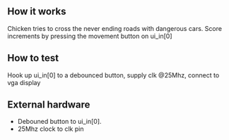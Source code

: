 <!---

This file is used to generate your project datasheet. Please fill in the information below and delete any unused
sections.

You can also include images in this folder and reference them in the markdown. Each image must be less than
512 kb in size, and the combined size of all images must be less than 1 MB.
-->

## How it works

Chicken tries to cross the never ending roads with dangerous cars. Score increments by pressing the movement button on ui_in[0]

## How to test

Hook up ui_in[0] to a debounced button, supply clk @25Mhz, connect to vga display

## External hardware

- Debouned button to ui_in[0]. 
- 25Mhz clock to clk pin